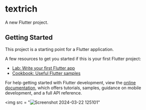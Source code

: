 # textrich

A new Flutter project.

## Getting Started

This project is a starting point for a Flutter application.

A few resources to get you started if this is your first Flutter project:

- [Lab: Write your first Flutter app](https://docs.flutter.dev/get-started/codelab)
- [Cookbook: Useful Flutter samples](https://docs.flutter.dev/cookbook)

For help getting started with Flutter development, view the
[online documentation](https://docs.flutter.dev/), which offers tutorials,
samples, guidance on mobile development, and a full API reference.

<img src = "![Screenshot 2024-03-22 125101](https://github.com/AishwaryaBaisane/textrich1/assets/149373597/3550a5c5-09ec-4171-88fe-566e2ef3a50c)"
